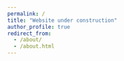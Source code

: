 ```yaml
---
permalink: /
title: "Website under construction"
author_profile: true
redirect_from: 
  - /about/
  - /about.html
---
```



